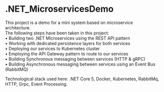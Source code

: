 # .NET_MicroservicesDemo
This project is a demo for a mini system based on microservice architecture. <br />
The following steps have been taken in this project: <br />
• Building two .NET Microservices using the REST API pattern  <br />
• Working with dedicated persistence layers for both services <br />
• Deploying our services to Kubernetes cluster <br />
• Employing the API Gateway pattern to route to our services <br />
• Building Synchronous messaging between services (HTTP &amp; gRPC) <br />
• Building Asynchronous messaging between services using an Event Bus (RabbitMQ) <br />

Technological stack used here: .NET Core 5, Docker, Kubernetes, RabbitMq, HTTP, Grpc, Event Processing.
